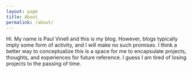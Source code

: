 ```yaml
---
layout: page
title: About
permalink: /about/
---
```

Hi. My name is Paul Vinell and this is my blog. However, blogs typically imply some form of activity, and I will make no such promises. I think a better way to conceptualize this is a space for me to encapsulate projects, thoughts, and experiences for future reference. I guess I am tired of losing projects to the passing of time.